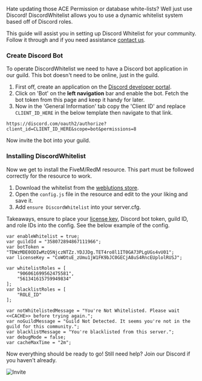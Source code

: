 Hate updating those ACE Permission or database white-lists? Well just use Discord! DiscordWhitelist allows you to use a dynamic whitelist system based off of Discord roles.

This guide will assist you in setting up Discord Whitelist for your community. Follow it through and if you need assistance [contact us](https://weblutions.com/contact).

### Create Discord Bot
To operate DiscordWhitelist we need to have a Discord bot application in our guild. This bot doesn't need to be online, just in the guild.

1. First off, create an application on the [Discord developer portal](https://discord.com/developers/applications).
2. Click on 'Bot' on the **left navigation** bar and enable the bot. Fetch the bot token from this page and keep it handy for later.
3. Now in the 'General Information' tab copy the 'Client ID' and replace `CLIENT_ID_HERE` in the below template then navigate to that link.

```
https://discord.com/oauth2/authorize?client_id=CLIENT_ID_HERE&scope=bot&permissions=8
```

Now invite the bot into your guild.

### Installing DiscordWhitelist
Now we get to install the FiveM/RedM resource. This part must be followed correctly for the resource to work.

1. Download the whitelist from the [weblutions store](https://weblutions.com/releases/74).
2. Open the `config.js` file in the resource and edit to the your liking and save it.
3. Add `ensure DiscordWhitelist` into your server.cfg.

Takeaways, ensure to place your [license key](https://license.weblutions.com), Discord bot token, guild ID, and role IDs into the config. See the below example of the config.

```
var enableWhitelist = true;
var guildId = "358072894867111966"; 
var botToken = "TDWzMDE0ODIwMzQ5NjczNTZz.YDJJDg.TET4ro8l1IT0GA73PLgUGs4vU01";
var licenseKey = "CoWOtuE_zUmu1jW1FK9bJC0GECjA8uS4RncEUplolRUSJ";

var whitelistRoles = [
    "906061699562475581",
    "561341615759949834"
];
var blacklistRoles = [
    "ROLE_ID"
];

var notWhitelistedMessage = "You're Not Whitelisted. Please wait <<CACHE>> before trying again.";
var noGuildMessage = "Guild Not Detected. It seems you're not in the guild for this community.";
var blacklistMessage = "You're blacklisted from this server.";
var debugMode = false;
var cacheMaxTime = "2m";
```

Now everything should be ready to go! Still need help? Join our Discord if you haven't already.

![Invite](https://api.weblutions.com/discord/invite/faxes)
